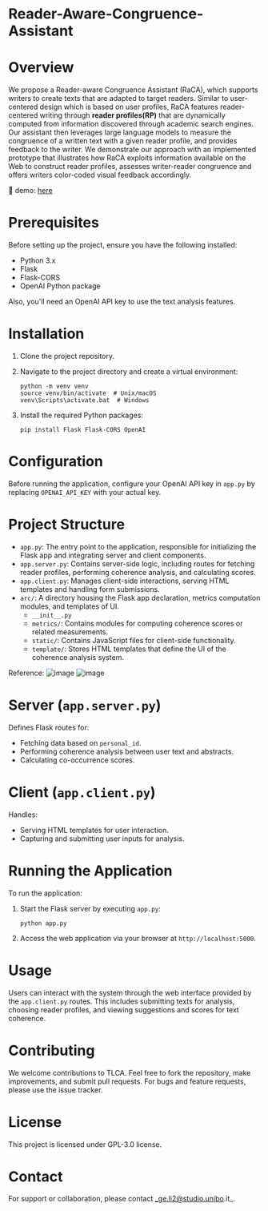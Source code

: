 # Reader-Aware-Congruence-Assistant

# Overview

We propose a Reader-aware Congruence Assistant (RaCA), which supports writers to create texts that are adapted to target readers. Similar to user-centered design which is based on user profiles, RaCA features reader-centered writing through **reader profiles(RP)** that are dynamically computed from information discovered through academic search engines.
Our assistant then leverages large language models to measure the congruence of a written text with a given reader profile, and provides feedback to the writer.
We demonstrate our approach with an implemented prototype that illustrates how RaCA exploits information available on the Web to construct reader profiles, assesses writer-reader congruence and offers writers color-coded visual feedback accordingly.

👀 demo: [here](https://loom.com/share/folder/419e9f272b214d15a0823a5fdda41f14)

# Prerequisites

Before setting up the project, ensure you have the following installed:
- Python 3.x
- Flask
- Flask-CORS
- OpenAI Python package

Also, you'll need an OpenAI API key to use the text analysis features.

# Installation

1. Clone the project repository.
2. Navigate to the project directory and create a virtual environment:

   ```
   python -m venv venv
   source venv/bin/activate  # Unix/macOS
   venv\Scripts\activate.bat  # Windows

4. Install the required Python packages:
   ```
   pip install Flask Flask-CORS OpenAI

# Configuration

Before running the application, configure your OpenAI API key in `app.py` by replacing `OPENAI_API_KEY` with your actual key.

# Project Structure

- `app.py`: The entry point to the application, responsible for initializing the Flask app and integrating server and client components.
- `app.server.py`: Contains server-side logic, including routes for fetching reader profiles, performing coherence analysis, and calculating scores.
- `app.client.py`: Manages client-side interactions, serving HTML templates and handling form submissions.
- `arc/`: A directory housing the Flask app declaration, metrics computation modules, and templates of UI.
  - `__init__.py`
  - `metrics/`: Contains modules for computing coherence scores or related measurements.
  - `static/`: Contains JavaScript files for client-side functionality.
  - `template/`: Stores HTML templates that define the UI of the coherence analysis system.
 
Reference: 
![image](https://github.com/Interactions-HSG/Text-Linker-Coherence-Assistant/assets/49511520/dcc7bc67-2278-41f2-b68d-0b6371862942)
![image](https://github.com/Interactions-HSG/Text-Linker-Coherence-Assistant/assets/49511520/9decee15-932c-41ba-bdeb-bdb454b94185)


# Server (`app.server.py`)

Defines Flask routes for:
- Fetching data based on `personal_id`.
- Performing coherence analysis between user text and abstracts.
- Calculating co-occurrence scores.

# Client (`app.client.py`)

Handles:
- Serving HTML templates for user interaction.
- Capturing and submitting user inputs for analysis.

# Running the Application

To run the application:
1. Start the Flask server by executing `app.py`:
   ```
   python app.py

2. Access the web application via your browser at `http://localhost:5000`.

# Usage

Users can interact with the system through the web interface provided by the `app.client.py` routes. This includes submitting texts for analysis, choosing reader profiles, and viewing suggestions and scores for text coherence.

# Contributing

We welcome contributions to TLCA. Feel free to fork the repository, make improvements, and submit pull requests. For bugs and feature requests, please use the issue tracker.

# License

This project is licensed under GPL-3.0 license.

# Contact

For support or collaboration, please contact _ge.li2@studio.unibo.it_.
